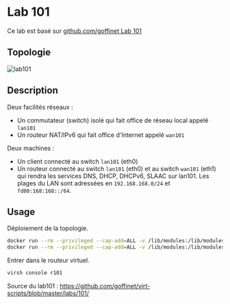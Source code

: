 # Lab 101

Ce lab est basé sur [github.com/goffinet Lab 101](https://github.com/goffinet/virt-scripts/tree/master/labs/101)

## Topologie

![lab101](https://www.lucidchart.com/publicSegments/view/cddee598-583c-41a4-8523-d17129144dfd/image.png)

## Description

Deux facilités réseaux :

* Un commutateur (switch) isolé qui fait office de réseau local appelé `lan101`
* Un routeur NAT/IPv6 qui fait office d'Internet appelé `wan101`

Deux machines :

* Un client connecté au switch `lan101` (eth0)
* Un routeur connecté au switch `lan101` (eth0) et au switch `wan101` (eth1) qui rendra les services DNS, DHCP, DHCPv6, SLAAC sur lan101. Les plages du LAN sont adressées en `192.168.168.0/24` et `fd00:168:168::/64`.

## Usage

Déploiement de la topologie.

```bash
docker run --rm --privileged --cap-add=ALL -v /lib/modules:/lib/modules -v /var/lib/libvirt:/var/lib/libvirt -v /var/log:/var/log -v /run:/run -v `pwd`:/opt/ -w /opt/ -it goffinet/terraform /bin/terraform init
docker run --rm --privileged --cap-add=ALL -v /lib/modules:/lib/modules -v /var/lib/libvirt:/var/lib/libvirt -v /var/log:/var/log -v /run:/run -v `pwd`:/opt/ -w /opt/ -it goffinet/terraform /bin/terraform apply -auto-approve
```

Entrer dans le routeur virtuel.

```bash
virsh console r101
```

Source du lab101 : https://github.com/goffinet/virt-scripts/blob/master/labs/101/
